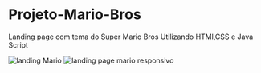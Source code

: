 # Projeto-Mario-Bros
Landing page com tema do Super Mario Bros
Utilizando HTMl,CSS e Java Script

![landing Mario](https://user-images.githubusercontent.com/122579477/220911003-319814a7-adc2-40a6-83b0-07271e78d882.png)
![landing page mario responsivo](https://user-images.githubusercontent.com/122579477/220911028-381777c5-9497-4a5d-afbb-74a0f6a11174.png)
